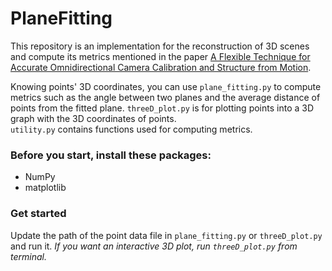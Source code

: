 # PlaneFitting
This repository is an implementation for the reconstruction of 3D scenes and compute its metrics mentioned in the paper [A Flexible Technique for Accurate Omnidirectional Camera Calibration and
Structure from Motion](https://ieeexplore.ieee.org/document/1578733). <br>

Knowing points' 3D coordinates, you can use `plane_fitting.py` to compute metrics such as the angle between two planes
and the average distance of points from the fitted plane. `threeD_plot.py` is for plotting points into a 3D graph with the 3D coordinates of points. <br>
`utility.py` contains functions used for computing metrics.

### Before you start, install these packages:
* NumPy
* matplotlib

### Get started
Update the path of the point data file in `plane_fitting.py` or `threeD_plot.py` and run it. 
*If you want an interactive 3D plot, run `threeD_plot.py` from terminal.*
